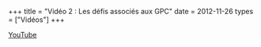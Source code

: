 +++
title = "Vidéo 2 : Les défis associés aux GPC"
date = 2012-11-26
types = ["Vidéos"]
+++

[YouTube](https://www.youtube.com/watch?v=oul3ffSRJbk)
